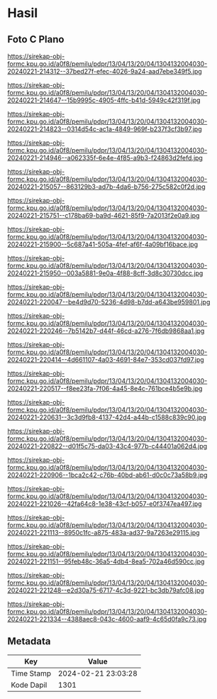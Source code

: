 # Hasil

## Foto C Plano

https://sirekap-obj-formc.kpu.go.id/a0f8/pemilu/pdpr/13/04/13/20/04/1304132004030-20240221-214312--37bed27f-efec-4026-9a24-aad7ebe349f5.jpg

https://sirekap-obj-formc.kpu.go.id/a0f8/pemilu/pdpr/13/04/13/20/04/1304132004030-20240221-214647--15b9995c-4905-4ffc-b41d-5949c42f319f.jpg

https://sirekap-obj-formc.kpu.go.id/a0f8/pemilu/pdpr/13/04/13/20/04/1304132004030-20240221-214823--0314d54c-ac1a-4849-969f-b237f3cf3b97.jpg

https://sirekap-obj-formc.kpu.go.id/a0f8/pemilu/pdpr/13/04/13/20/04/1304132004030-20240221-214946--a062335f-6e4e-4f85-a9b3-f24863d2fefd.jpg

https://sirekap-obj-formc.kpu.go.id/a0f8/pemilu/pdpr/13/04/13/20/04/1304132004030-20240221-215057--863129b3-ad7b-4da6-b756-275c582c0f2d.jpg

https://sirekap-obj-formc.kpu.go.id/a0f8/pemilu/pdpr/13/04/13/20/04/1304132004030-20240221-215751--c178ba69-ba9d-4621-85f9-7a2013f2e0a9.jpg

https://sirekap-obj-formc.kpu.go.id/a0f8/pemilu/pdpr/13/04/13/20/04/1304132004030-20240221-215900--5c687a41-505a-4fef-af6f-4a09bf16bace.jpg

https://sirekap-obj-formc.kpu.go.id/a0f8/pemilu/pdpr/13/04/13/20/04/1304132004030-20240221-215950--003a5881-9e0a-4f88-8cff-3d8c30730dcc.jpg

https://sirekap-obj-formc.kpu.go.id/a0f8/pemilu/pdpr/13/04/13/20/04/1304132004030-20240221-220047--be4d9d70-5236-4d98-b7dd-a643be959801.jpg

https://sirekap-obj-formc.kpu.go.id/a0f8/pemilu/pdpr/13/04/13/20/04/1304132004030-20240221-220246--7b5142b7-d44f-46cd-a276-7f6db9868aa1.jpg

https://sirekap-obj-formc.kpu.go.id/a0f8/pemilu/pdpr/13/04/13/20/04/1304132004030-20240221-220414--4d661107-4a03-4691-84e7-353cd037fd97.jpg

https://sirekap-obj-formc.kpu.go.id/a0f8/pemilu/pdpr/13/04/13/20/04/1304132004030-20240221-220517--f8ee23fa-7f06-4a45-8e4c-761bce4b5e9b.jpg

https://sirekap-obj-formc.kpu.go.id/a0f8/pemilu/pdpr/13/04/13/20/04/1304132004030-20240221-220631--3c3d9fb8-4137-42d4-a44b-c1588c839c90.jpg

https://sirekap-obj-formc.kpu.go.id/a0f8/pemilu/pdpr/13/04/13/20/04/1304132004030-20240221-220822--d01f5c75-da03-43c4-977b-c44401a062d4.jpg

https://sirekap-obj-formc.kpu.go.id/a0f8/pemilu/pdpr/13/04/13/20/04/1304132004030-20240221-220906--1bca2c42-c76b-40bd-ab61-d0c0c73a58b9.jpg

https://sirekap-obj-formc.kpu.go.id/a0f8/pemilu/pdpr/13/04/13/20/04/1304132004030-20240221-221026--42fa64c8-1e38-43cf-b057-e0f3747ea497.jpg

https://sirekap-obj-formc.kpu.go.id/a0f8/pemilu/pdpr/13/04/13/20/04/1304132004030-20240221-221113--8950c1fc-a875-483a-ad37-9a7263e29115.jpg

https://sirekap-obj-formc.kpu.go.id/a0f8/pemilu/pdpr/13/04/13/20/04/1304132004030-20240221-221151--95feb48c-36a5-4db4-8ea5-702a46d590cc.jpg

https://sirekap-obj-formc.kpu.go.id/a0f8/pemilu/pdpr/13/04/13/20/04/1304132004030-20240221-221248--e2d30a75-6717-4c3d-9221-bc3db79afc08.jpg

https://sirekap-obj-formc.kpu.go.id/a0f8/pemilu/pdpr/13/04/13/20/04/1304132004030-20240221-221334--4388aec8-043c-4600-aaf9-4c65d0fa9c73.jpg


## Metadata

| Key        | Value               |
| ---------- | ------------------- |
| Time Stamp | 2024-02-21 23:03:28 |
| Kode Dapil | 1301                |



